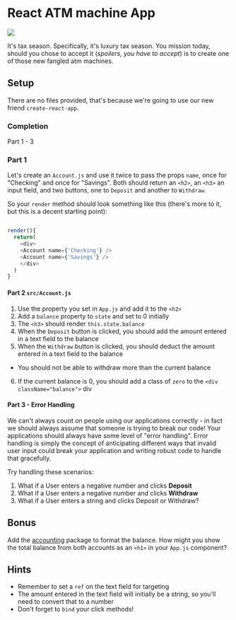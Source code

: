 # React ATM machine App

![](https://media.giphy.com/media/3oriePkL53IxK0Aq52/giphy.gif)

It's tax season. Specifically, it's luxury tax season. You mission today, should you chose to accept it (*spoilers, you have to accept*) is to create one of those new fangled atm machines. 


## Setup

There are no files provided, that's because we're going to use our new friend `create-react-app`.


### Completion
Part 1 - 3

### Part 1

Let's create an `Account.js` and use it twice to pass the props `name`, once for "Checking" and once for "Savings". Both should return an `<h2>`, an `<h3>` an input field, and two buttons, one to `Deposit` and another to `Withdraw`.

So your `render` method should look something like this (there's more to it, but this is a decent starting point): 

```javascript

render(){
  return(
    <div>
    <Account name={'Checking'} />
    <Account name={'Savings'} />
    </div>
  )
}
```


#### Part 2 `src/Account.js`
1. Use the property you set in `App.js` and add it to the `<h2>`
2. Add a `balance` property to `state` and set to 0 initially
3. The `<h3>` should render `this.state.balance`
4. When the `Deposit` button is clicked, you should add the amount entered in a text field to the balance
5. When the `Withdraw` button is clicked, you should deduct the amount entered in a text field to the balance
  - You should not be able to withdraw more than the current balance
6. If the current balance is 0, you should add a class of `zero` to the `<div className="balance">` div

#### Part 3 - Error Handling
We can't always count on people using our applications correctly - in fact we should always assume that someone is trying to break our code! Your applications should always have some level of "error handling". Error handling is simply the concept of anticipating different ways that invalid user input could break your application and writing robust code to handle that gracefully.

Try handling these scenarios:
1. What if a User enters a negative number and clicks **Deposit**
2. What if a User enters a negative number and clicks **Withdraw**
3. What if a User enters a string and clicks Deposit or Withdraw?

## Bonus
Add the [accounting](https://www.npmjs.com/package/accounting) package to format the balance.
How might you show the total balance from both accounts as an `<h1>` in your `App.js` component?

## Hints
- Remember to set a `ref` on the text field for targeting
- The amount entered in the text field will initially be a string, so you'll need to convert that to a number
- Don't forget to `bind` your click methods!

